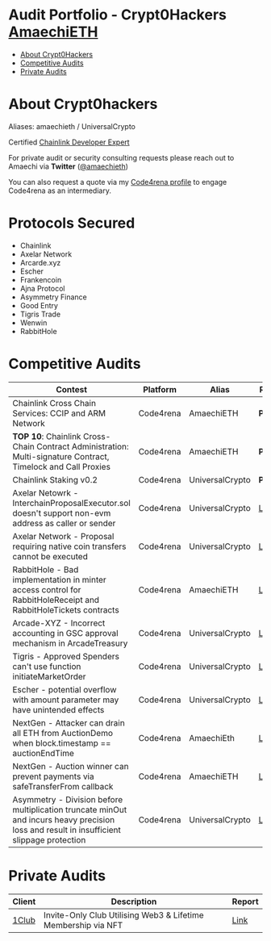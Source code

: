 # Audit Portfolio - Crypt0Hackers [AmaechiETH](https://twitter.com/AmaechiEth)

- [About Crypt0Hackers](#about-crypt0hackers)
- [Competitive Audits](#competitive-audits)
- [Private Audits](#private-audits)

# About Crypt0hackers

Aliases: amaechieth / UniversalCrypto

Certified [Chainlink Developer Expert](https://twitter.com/chainlink/status/1697715962789728643)

For private audit or security consulting requests please reach out to Amaechi via **Twitter** ([@amaechieth](https://twitter.com/AmaechiEth))

You can also request a quote via my [Code4rena profile](https://code4rena.com/@amaechieth) to engage Code4rena as an intermediary.

# Protocols Secured

- Chainlink
- Axelar Network
- Arcarde.xyz
- Escher
- Frankencoin
- Ajna Protocol
- Asymmetry Finance
- Good Entry
- Tigris Trade
- Wenwin
- RabbitHole

# Competitive Audits

| Contest                                                                                                                                   | Platform  | Alias           | Report                                                                       |
| ----------------------------------------------------------------------------------------------------------------------------------------- | --------- | --------------- | ---------------------------------------------------------------------------- |
| Chainlink Cross Chain Services: CCIP and ARM Network                                                                                      | Code4rena | AmaechiETH      | **Private**                                                                  |
| **TOP 10**: Chainlink Cross-Chain Contract Administration: Multi-signature Contract, Timelock and Call Proxies                            | Code4rena | AmaechiETH      | **Private**                                                                  |
| Chainlink Staking v0.2                                                                                                                    | Code4rena | UniversalCrypto | **Private**                                                                  |
| Axelar Netowrk - InterchainProposalExecutor.sol doesn't support non-evm address as caller or sender                                       | Code4rena | UniversalCrypto | [Link](https://github.com/code-423n4/2023-07-axelar-findings/issues/25)      |
| Axelar Network - Proposal requiring native coin transfers cannot be executed                                                              | Code4rena | UniversalCrypto | [Link](https://github.com/code-423n4/2023-07-axelar-findings/issues/319)     |
| RabbitHole - Bad implementation in minter access control for RabbitHoleReceipt and RabbitHoleTickets contracts                            | Code4rena | AmaechiETH      | [Link](https://github.com/code-423n4/2023-01-rabbithole-findings/issues/608) |
| Arcade-XYZ - Incorrect accounting in GSC approval mechanism in ArcadeTreasury                                                             | Code4rena | UniversalCrypto | [Link](https://github.com/code-423n4/2023-07-arcade-findings/issues/528)     |
| Tigris - Approved Spenders can't use function initiateMarketOrder                                                                         | Code4rena | UniversalCrypto | [Link](https://github.com/code-423n4/2022-12-tigris-findings/issues/280)     |
| Escher - potential overflow with amount parameter may have unintended effects                                                             | Code4rena | UniversalCrypto | [Link](https://github.com/code-423n4/2022-12-escher-findings/issues/107)     |
| NextGen - Attacker can drain all ETH from AuctionDemo when block.timestamp == auctionEndTime                                              | Code4rena | AmaechiEth      | [Link](https://github.com/code-423n4/2023-10-nextgen-findings/issues/1323)   |
| NextGen - Auction winner can prevent payments via safeTransferFrom callback                                                               | Code4rena | AmaechiETH      | [Link](https://github.com/code-423n4/2023-10-nextgen-findings/issues/739)    |
| Asymmetry - Division before multiplication truncate minOut and incurs heavy precision loss and result in insufficient slippage protection | Code4rena | UniversalCrypto | [Link](https://github.com/code-423n4/2023-03-asymmetry-findings/issues/1078) |

# Private Audits

| Client                                    | Description                                                   | Report                                                                  |
| ----------------------------------------- | ------------------------------------------------------------- | ----------------------------------------------------------------------- |
| [1Club](https://twitter.com/the1clubofcl) | Invite-Only Club Utilising Web3 & Lifetime Membership via NFT | [Link](https://github.com/Crypt0Hackers/audits/blob/main/Solo/1Club.md) |
